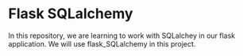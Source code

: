 # Flask SQLalchemy

In this repository, we are learning to work with SQLalchey in our flask application. We will use flask_SQLalchemy in this project.  
